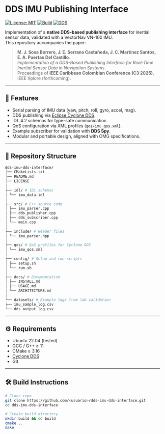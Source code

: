 # DDS IMU Publishing Interface

[![License: MIT](https://img.shields.io/badge/License-MIT-green.svg)](LICENSE)
[![Build](https://img.shields.io/badge/build-CMake%20%2B%20GCC-blue)]()
[![DDS](https://img.shields.io/badge/middleware-CycloneDDS-orange)]()

Implementation of a **native DDS-based publishing interface** for inertial sensor data, validated with a VectorNav VN-100 IMU.  
This repository accompanies the paper:

> **M. J. Sosa Borrero, J. E. Serrano Castañeda, J. C. Martinez Santos, E. A. Puertas Del Castillo**.  
> *Implementation of a DDS-Based Publishing Interface for Real-Time Inertial Sensor Data in Navigation Systems*.  
> Proceedings of **IEEE Caribbean Colombian Conference (C3 2025)**, IEEE Xplore (forthcoming).  

---

## 📑 Features
- Serial parsing of IMU data (yaw, pitch, roll, gyro, accel, mag).
- DDS publishing via [Eclipse Cyclone DDS](https://projects.eclipse.org/projects/iot.cyclonedds).
- IDL 4.2 schemas for type-safe communication.
- QoS configuration via XML profiles (`qos/imu_qos.xml`).
- Example subscriber for validation with **DDS Spy**.
- Modular and portable design, aligned with OMG specifications.

---

## 📂 Repository Structure

```bash
dds-imu-dds-interface/
│── CMakeLists.txt
│── README.md
│── LICENSE
│
├── idl/ # IDL schemas
│ └── imu_data.idl
│
├── src/ # C++ source code
│ ├── imu_parser.cpp
│ ├── dds_publisher.cpp
│ ├── dds_subscriber.cpp
│ └── main.cpp
│
├── include/ # Header files
│ └── imu_parser.hpp
│
├── qos/ # QoS profiles for Cyclone DDS
│ └── imu_qos.xml
│
├── config/ # Setup and run scripts
│ ├── setup.sh
│ └── run.sh
│
├── docs/ # Documentation
│ ├── INSTALL.md
│ ├── USAGE.md
│ └── ARCHITECTURE.md
│
└── datasets/ # Example logs from lab validation
├── imu_sample_log.csv
└── dds_output_log.csv
```

---

## ⚙️ Requirements
- Ubuntu 22.04 (tested)
- GCC / G++ ≥ 11
- CMake ≥ 3.16
- [Cyclone DDS](https://github.com/eclipse-cyclonedds/cyclonedds)
- Git

---

## 🛠️ Build Instructions
```bash
# Clone repo
git clone https://github.com/<usuario>/dds-imu-dds-interface.git
cd dds-imu-dds-interface

# Create build directory
mkdir build && cd build
cmake ..
make

